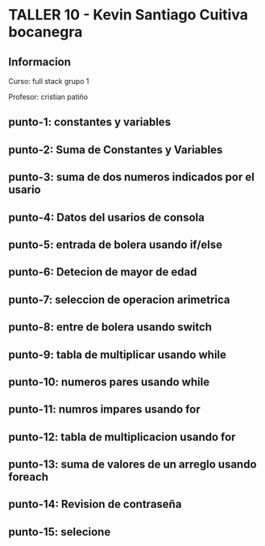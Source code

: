 <H1>TALLER 10 - Kevin Santiago Cuitiva bocanegra</H1>

<h2>Informacion</h2>
<p>Curso: full stack grupo 1</p>
<p>Profesor: cristian patiño</p>


<h2>punto-1: constantes y variables</h2>

<a href="./Punto-1/public/imagenes/punto-1.png"></a>

<h2>punto-2: Suma de Constantes y Variables</h2>

<a href="./public/images/punto-2.png"></a>

<h2>punto-3: suma de dos numeros indicados por el usario</h2>

<a href="./public/images/punto-3.png"></a>

<h2>punto-4: Datos del usarios de consola</h2>

<a href="./public/images/punto-4.png"></a>

<h2>punto-5: entrada de bolera usando if/else</h2>

<a href="./public/images/punto-5.png"></a>

<h2>punto-6: Detecion de mayor de edad</h2>

<a href="./public/images/punto-6.png"></a>

<h2>punto-7: seleccion de operacion arimetrica</h2>

<a href="./public/images/punto-7.png"></a>

<h2>punto-8: entre de bolera usando switch</h2>

<a href="./public/images/punto-8.png"></a>

<h2>punto-9: tabla de multiplicar usando while</h2>

<a href="./public/images/punto-9.png"></a>

<h2>punto-10: numeros pares usando while</h2>

<a href="./public/images/punto-10.png"></a>

<h2>punto-11: numros impares usando for</h2>

<a href="./public/images/punto-11.png"></a>

<h2>punto-12: tabla de multiplicacion usando for</h2>

<a href="./public/images/punto-12.png"></a>

<h2>punto-13: suma de valores de un arreglo usando foreach</h2>

<a href="./public/images/punto-13.png"></a>

<h2>punto-14: Revision de contraseña</h2>

<a href="./public/images/punto-14.png"></a>
<a href="./public/images/punto-14.1.png"></a>

<h2>punto-15: selecione </h2>

<a href="./public/images/punto-15.png"></a>
<a href="./public/images/punto-15.1.png"></a>